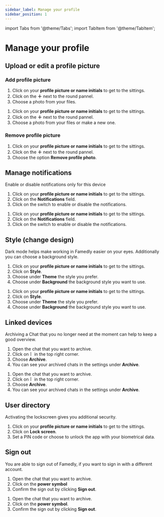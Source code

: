 ```yaml
---
sidebar_label: Manage your profile
sidebar_position: 1
---
```


import Tabs from '@theme/Tabs';
import TabItem from '@theme/TabItem';


# Manage your profile

## Upload or edit a profile picture

### Add profile picture

<Tabs>
  <TabItem value="desktop" label="Desktop" default>
  <ol>
    <li>Click on your <b>profile picture or name initials</b> to get to the sittings.</li>
    <li>Click on the <b>＋</b> next to the round pannel.</li>
    <li>Choose a photo from your files.</li>
  </ol>
  </TabItem>
  <TabItem value="mobile" label="Mobile">
  <ol>
    <li>Click on your <b>profile picture or name initials</b> to get to the sittings.</li>
    <li>Click on the <b>＋</b> next to the round pannel.</li>
    <li>Choose a photo from your files or make a new one.</li>
  </ol>
  </TabItem>
</Tabs>

### Remove profile picture

<Tabs>
  <TabItem value="mobile" label="Mobile" default>
  <ol>
    <li>Click on your <b>profile picture or name initials</b> to get to the sittings.</li>
    <li>Click on the <b>＋</b> next to the round pannel.</li>
    <li>Choose the option <b>Remove profile photo</b>.</li>
  </ol>
  </TabItem>
</Tabs>

## Manage notifications

Enable or disable notifications only for this device

<Tabs>
  <TabItem value="desktop" label="Desktop" default>
  <ol>
    <li>Click on your <b>profile picture or name initials</b> to get to the sittings.</li>
    <li>Click on the <b>Notifications</b> field.</li>
    <li>Click on the switch to enable or disable the notifications.</li>
  </ol>
  </TabItem>
  <TabItem value="mobile" label="Mobile">
  <ol>
    <li>Click on your <b>profile picture or name initials</b> to get to the sittings.</li>
    <li>Click on the <b>Notifications</b> field.</li>
    <li>Click on the switch to enable or disable the notifications.</li>
  </ol>
  </TabItem>
</Tabs>


## Style (change design)

Dark mode helps make working in Famedly easier on your eyes. Additionally you can choose a background style.

<Tabs>
  <TabItem value="desktop" label="Desktop" default>
  <ol>
    <li>Click on your <b>profile picture or name initials</b> to get to the sittings.</li>
    <li>Click on <b>Style</b>.</li>
    <li>Choose under <b>Theme</b> the style you prefer.</li>
    <li>Choose under <b>Background</b> the background style you want to use.</li>
  </ol>
  </TabItem>
  <TabItem value="mobile" label="Mobile">
  <ol>
    <li>Click on your <b>profile picture or name initials</b> to get to the sittings.</li>
    <li>Click on <b>Style</b>.</li>
    <li>Choose under <b>Theme</b> the style you prefer.</li>
    <li>Choose under <b>Background</b> the background style you want to use.</li>
  </ol>
  </TabItem>
</Tabs>

## Linked devices


Archiving a Chat that you no longer need at the moment can help to keep a good overview.

<Tabs>
  <TabItem value="desktop" label="Desktop" default>
  <ol>
    <li>Open the chat that you want to archive.</li>
    <li>Click on ⠇ in the top right corner.</li>
    <li>Choose <b>Archive</b>.</li>
    <li>You can see your archived chats in the settings under <b>Archive</b>.</li>
  </ol>
  </TabItem>
  <TabItem value="mobile" label="Mobile">
  <ol>
    <li>Open the chat that you want to archive.</li>
    <li>Click on ⠇ in the top right corner.</li>
    <li>Choose <b>Archive</b>.</li>
    <li>You can see your archived chats in the settings under <b>Archive</b>.</li>
  </ol>
  </TabItem>
</Tabs>

## User directory


Activating the lockscreen gives you additional security.

<Tabs>
  <TabItem value="mobile" label="Mobile" default>
  <ol>
    <li>Click on your <b>profile picture or name initials</b> to get to the sittings.</li>
    <li>Click on <b>Lock screen</b>.</li>
    <li>Set a PIN code or choose to unlock the app with your biometrical data.</li>
  </ol>
  </TabItem>
</Tabs>


## Sign out

You are able to sign out of Famedly, if you want to sign in with a different account.

<Tabs>
  <TabItem value="desktop" label="Desktop" default>
  <ol>
    <li>Open the chat that you want to archive.</li>
    <li>Click on the <b>power symbol</b></li>
    <li>Confirm the sign out by clicking <b>Sign out</b>.</li>
  </ol>
  </TabItem>
  <TabItem value="mobile" label="Mobile">
  <ol>
    <li>Open the chat that you want to archive.</li>
    <li>Click on the <b>power symbol</b>.</li>
    <li>Confirm the sign out by clicking <b>Sign out</b>.</li>
  </ol>
  </TabItem>
</Tabs>

